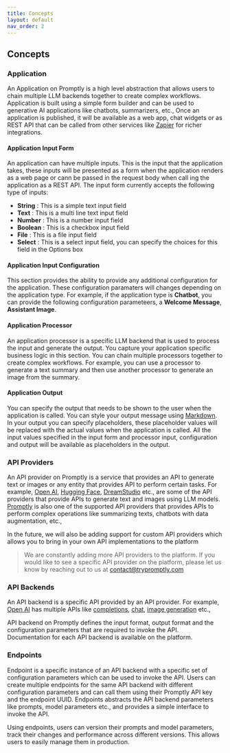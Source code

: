 ```yaml
---
title: Concepts
layout: default
nav_order: 2
---
```


## Concepts

### Application

An Application on Promptly is a high level abstraction that allows users to chain multiple LLM backends together to create complex workflows. Application is built using a simple form builder and can be used to generative AI applications like chatbots, summarizers, etc., Once an application is published, it will be available as a web app, chat widgets or as REST API that can be called from other services like [Zapier](https://zapier.com) for richer integrations.

#### Application Input Form
An application can have multiple inputs. This is the input that the application takes, these inputs will be presented as a form when the application renders as a web page or cann be passed in the request body when call ing the application as a REST API.
The input form currently accepts the following type of inputs:
- **String** : This is a simple text input field
- **Text** : This is a multi line text input field
- **Number** : This is a number input field
- **Boolean** : This is a checkbox input field
- **File** : This is a file input field
- **Select** : This is a select input field, you can specify the choices for this field in the Options box

#### Application Input Configuration
This section provides the ability to provide any additional configuration for the application. These configuration paramaters will changes depending on the application type. For example, if the application type is **Chatbot**, you can provide the following configuration parameteers, a **Welcome Message**, **Assistant Image**.



#### Application Processor
An application processor is a specific LLM backend that is used to process the input and generate the output. You capture your application specific business logic in this section. You can chain multiple processors together to create complex workflows. For example, you can use a processor to generate a text summary and then use another processor to generate an image from the summary.

#### Application Output
You can specify the output that needs to be shown to the user when the application is called. You can style your output message using [Markdown](https://www.markdownguide.org/cheat-sheet/). In your output you can specify placeholders, these placeholder values will be replaced with the actual values when the application is called. All the input values specified in the input form and processor input, configuration and output will be available as placeholders in the output.

### API Providers

An API provider on Promptly is a service that provides an API to generate text or images or any entity that provides API to perform certain tasks. For example, [Open AI](https://openai.com/), [Hugging Face](https://huggingface.co/), [DreamStudio](https://dreamstudio.ai/) etc., are some of the API providers that provide APIs to generate text and images using LLM models. [Promptly](https://trypromptly.com) is also one of the supported API providers that provides APIs to perform complex operations like summarizing texts, chatbots with data augmentation, etc.,

In the future, we will also be adding support for custom API providers which allows you to bring in your own API implementations to the platform

> We are constantly adding more API providers to the platform. If you would like to see a specific API provider on the platform, please let us know by reaching out to us at [contact@trypromptly.com](mailto:contact@trypromptly.com)

### API Backends

An API backend is a specific API provided by an API provider. For example, [Open AI](https://openai.com/) has multiple APIs like [completions](https://platform.openai.com/docs/api-reference/completions/), [chat](https://platform.openai.com/docs/api-reference/chat), [image generation](https://platform.openai.com/docs/api-reference/images) etc.,

API backend on Promptly defines the input format, output format and the configuration parameters that are required to invoke the API. Documentation for each API backend is available on the platform.

### Endpoints

Endpoint is a specific instance of an API backend with a specific set of configuration parameters which can be used to invoke the API. Users can create multiple endpoints for the same API backend with different configuration parameters and can call them using their Promptly API key and the endpoint UUID. Endpoints abstracts the API backend parameters like prompts, model parameters etc., and provides a simple interface to invoke the API.

Using endpoints, users can version their prompts and model parameters, track their changes and performance across different versions. This allows users to easily manage them in production.


